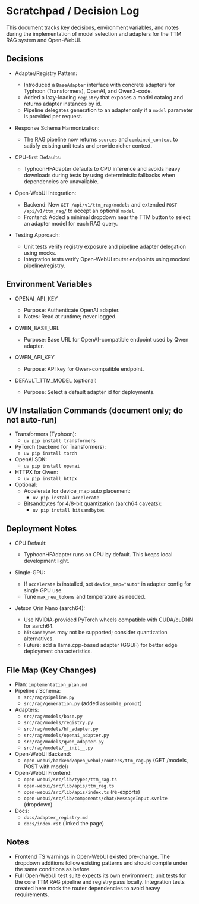 # Scratchpad / Decision Log

This document tracks key decisions, environment variables, and notes during the implementation of model selection and adapters for the TTM RAG system and Open-WebUI.

## Decisions

- Adapter/Registry Pattern:
  - Introduced a `BaseAdapter` interface with concrete adapters for Typhoon (Transformers), OpenAI, and Qwen3-code.
  - Added a lazy-loading `registry` that exposes a model catalog and returns adapter instances by id.
  - Pipeline delegates generation to an adapter only if a `model` parameter is provided per request.

- Response Schema Harmonization:
  - The RAG pipeline now returns `sources` and `combined_context` to satisfy existing unit tests and provide richer context.

- CPU-first Defaults:
  - TyphoonHFAdapter defaults to CPU inference and avoids heavy downloads during tests by using deterministic fallbacks when dependencies are unavailable.

- Open-WebUI Integration:
  - Backend: New `GET /api/v1/ttm_rag/models` and extended `POST /api/v1/ttm_rag/` to accept an optional `model`.
  - Frontend: Added a minimal dropdown near the TTM button to select an adapter model for each RAG query.

- Testing Approach:
  - Unit tests verify registry exposure and pipeline adapter delegation using mocks.
  - Integration tests verify Open-WebUI router endpoints using mocked pipeline/registry.

## Environment Variables

- OPENAI_API_KEY
  - Purpose: Authenticate OpenAI adapter.
  - Notes: Read at runtime; never logged.

- QWEN_BASE_URL
  - Purpose: Base URL for OpenAI-compatible endpoint used by Qwen adapter.

- QWEN_API_KEY
  - Purpose: API key for Qwen-compatible endpoint.

- DEFAULT_TTM_MODEL (optional)
  - Purpose: Select a default adapter id for deployments.

## UV Installation Commands (document only; do not auto-run)

- Transformers (Typhoon):
  - `uv pip install transformers`
- PyTorch (backend for Transformers):
  - `uv pip install torch`
- OpenAI SDK:
  - `uv pip install openai`
- HTTPX for Qwen:
  - `uv pip install httpx`
- Optional:
  - Accelerate for device_map auto placement:
    - `uv pip install accelerate`
  - Bitsandbytes for 4/8-bit quantization (aarch64 caveats):
    - `uv pip install bitsandbytes`

## Deployment Notes

- CPU Default:
  - TyphoonHFAdapter runs on CPU by default. This keeps local development light.

- Single-GPU:
  - If `accelerate` is installed, set `device_map="auto"` in adapter config for single GPU use.
  - Tune `max_new_tokens` and temperature as needed.

- Jetson Orin Nano (aarch64):
  - Use NVIDIA-provided PyTorch wheels compatible with CUDA/cuDNN for aarch64.
  - `bitsandbytes` may not be supported; consider quantization alternatives.
  - Future: add a llama.cpp-based adapter (GGUF) for better edge deployment characteristics.

## File Map (Key Changes)

- Plan: `implementation_plan.md`
- Pipeline / Schema:
  - `src/rag/pipeline.py`
  - `src/rag/generation.py` (added `assemble_prompt`)
- Adapters:
  - `src/rag/models/base.py`
  - `src/rag/models/registry.py`
  - `src/rag/models/hf_adapter.py`
  - `src/rag/models/openai_adapter.py`
  - `src/rag/models/qwen_adapter.py`
  - `src/rag/models/__init__.py`
- Open-WebUI Backend:
  - `open-webui/backend/open_webui/routers/ttm_rag.py` (GET /models, POST with model)
- Open-WebUI Frontend:
  - `open-webui/src/lib/types/ttm_rag.ts`
  - `open-webui/src/lib/apis/ttm_rag.ts`
  - `open-webui/src/lib/apis/index.ts` (re-exports)
  - `open-webui/src/lib/components/chat/MessageInput.svelte` (dropdown)
- Docs:
  - `docs/adapter_registry.md`
  - `docs/index.rst` (linked the page)

## Notes

- Frontend TS warnings in Open-WebUI existed pre-change. The dropdown additions follow existing patterns and should compile under the same conditions as before.
- Full Open-WebUI test suite expects its own environment; unit tests for the core TTM RAG pipeline and registry pass locally. Integration tests created here mock the router dependencies to avoid heavy requirements.
